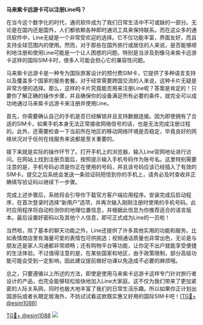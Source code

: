**马来紫卡远游卡可以注册Line吗？**

在当今这个数字化的时代，通讯软件成为了我们日常生活中不可或缺的一部分。无论是在国内还是国外，人们都依赖各种即时通讯工具来保持联系。而在这众多的通讯软件中，Line无疑是一个非常受欢迎的选择。它不仅功能丰富，界面友好，而且支持全球范围内的使用。然而，对于那些在国外旅行或居住的人来说，是否能够顺利地注册和使用Line可能是一个让人困惑的问题。特别是当涉及到像马来紫卡远游卡这样的国际SIM卡时，很多人可能会担心它的兼容性问题。

马来紫卡远游卡是一种专为国际旅客设计的预付费SIM卡，它提供了多种语言支持以及覆盖多个国家的服务套餐。对于经常需要跨国交流的人来说，这种卡片无疑是非常方便的选择。那么，这样的卡片究竟能否用来注册Line呢？答案是肯定的！只要你了解正确的操作步骤，并且确保你的设备满足所有必要的条件，就完全可以成功地通过马来紫卡远游卡来注册并使用Line。

首先，你需要确认自己的手机是否已经解锁并且支持数据连接。因为即使拥有了合适的SIM卡，如果手机本身无法正常接收网络信号的话，也是无法完成注册过程的。此外，还需要检查一下当前所在地区的移动网络环境是否稳定，毕竟良好的网络状况对于任何在线服务来说都是至关重要的。

接下来就是实际的操作环节了。打开手机上的浏览器，输入Line官网地址进行访问。在网站上找到注册页面后，按照提示输入手机号码作为账号名。这里特别需要注意的是，手机号码必须是你正在使用的号码，并且该号码应该已经插入了有效的SIM卡。提交之后系统会发送一条验证码短信到你的手机上，请务必及时查收并正确填写验证码以继续下一步骤。

完成上述步骤后，系统将会引导你下载官方客户端应用程序。安装完成后启动程序，在首次登录时选择“新用户”选项，并再次输入刚刚注册时使用的手机号码。此时应用程序将自动检测你的地理位置信息，并根据此信息为你推荐适合的语言版本。最后设置好密码以及其他个人信息，即可正式成为Line的一员啦！

当然啦，除了基本的聊天功能之外，Line还提供了许多其他实用的功能和服务。比如表情商店里有海量可爱的表情包可供挑选；视频通话质量也非常出色，无论是与朋友还是家人沟通都非常顺畅；还有购物平台等功能，让你足不出户就能享受便捷的生活体验。不过值得注意的是，在某些国家和地区，由于政策限制，部分高级功能可能会受到一定影响，因此建议提前做好功课以免造成不必要的麻烦哦。

总之，只要遵循以上所述的方法，即使是使用马来紫卡远游卡这样专门针对旅行者设计的产品，也完全能够轻松愉快地加入Line大家庭。这不仅为我们带来了更加紧密的人际关系网，同时也极大地丰富了我们的日常生活乐趣。所以如果你正计划出国游玩或者长期定居海外，不妨试试看这款既实惠又好用的国际SIM卡吧！[[TG💪+ @esim1088](https://t.me/s/esim1088)]

[TG💪+ @esim1088](https://t.me/s/esim1088) ![](https://i.postimg.cc/4NQfJmqS/Snipaste-2025-05-13-00-14-12.png)